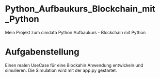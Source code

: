 # Python_Aufbaukurs_Blockchain_mit_Python
Mein Projekt zum cimdata Python Aufbaukurs - Blockchain mit Python

Aufgabenstellung
================

Einen realen UseCase für eine Blockahin Anwendung entwickeln und simulieren.
Die Simulation wird mit der app.py gestartet.
